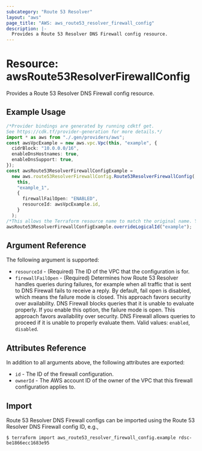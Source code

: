 ```yaml
---
subcategory: "Route 53 Resolver"
layout: "aws"
page_title: "AWS: aws_route53_resolver_firewall_config"
description: |-
  Provides a Route 53 Resolver DNS Firewall config resource.
---
```


# Resource: awsRoute53ResolverFirewallConfig

Provides a Route 53 Resolver DNS Firewall config resource.

## Example Usage

```typescript
/*Provider bindings are generated by running cdktf get.
See https://cdk.tf/provider-generation for more details.*/
import * as aws from "./.gen/providers/aws";
const awsVpcExample = new aws.vpc.Vpc(this, "example", {
  cidrBlock: "10.0.0.0/16",
  enableDnsHostnames: true,
  enableDnsSupport: true,
});
const awsRoute53ResolverFirewallConfigExample =
  new aws.route53ResolverFirewallConfig.Route53ResolverFirewallConfig(
    this,
    "example_1",
    {
      firewallFailOpen: "ENABLED",
      resourceId: awsVpcExample.id,
    }
  );
/*This allows the Terraform resource name to match the original name. You can remove the call if you don't need them to match.*/
awsRoute53ResolverFirewallConfigExample.overrideLogicalId("example");

```

## Argument Reference

The following argument is supported:

* `resourceId` - (Required) The ID of the VPC that the configuration is for.
* `firewallFailOpen` - (Required) Determines how Route 53 Resolver handles queries during failures, for example when all traffic that is sent to DNS Firewall fails to receive a reply. By default, fail open is disabled, which means the failure mode is closed. This approach favors security over availability. DNS Firewall blocks queries that it is unable to evaluate properly. If you enable this option, the failure mode is open. This approach favors availability over security. DNS Firewall allows queries to proceed if it is unable to properly evaluate them. Valid values: `enabled`, `disabled`.

## Attributes Reference

In addition to all arguments above, the following attributes are exported:

* `id` - The ID of the firewall configuration.
* `ownerId` - The AWS account ID of the owner of the VPC that this firewall configuration applies to.

## Import

Route 53 Resolver DNS Firewall configs can be imported using the Route 53 Resolver DNS Firewall config ID, e.g.,

```console
$ terraform import aws_route53_resolver_firewall_config.example rdsc-be1866ecc1683e95
```
